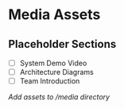 # Media Assets

## Placeholder Sections
- [ ] System Demo Video
- [ ] Architecture Diagrams
- [ ] Team Introduction

*Add assets to /media directory*
